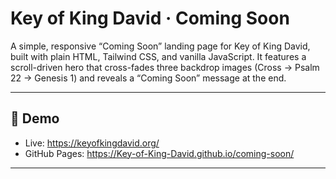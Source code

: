 # Key of King David · Coming Soon

A simple, responsive “Coming Soon” landing page for Key of King David, built with plain HTML, Tailwind CSS, and vanilla JavaScript. It features a scroll-driven hero that cross-fades three backdrop images (Cross → Psalm 22 → Genesis 1) and reveals a “Coming Soon” message at the end.

---

## 🚀 Demo

- Live: https://keyofkingdavid.org/  
- GitHub Pages: https://Key-of-King-David.github.io/coming-soon/

---
